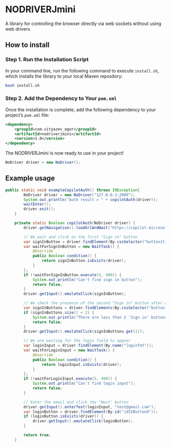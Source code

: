 # NODRIVERJmini
 A library for controlling the browser directly via web sockets without using web drivers

## How to install

### Step 1. Run the Installation Script

In your command line, run the following command to execute `install.sh`, which installs the library to your local Maven repository:

```bash
bash install.sh
```

### Step 2. Add the Dependency to Your `pom.xml`

Once the installation is complete, add the following dependency to your project’s `pom.xml` file:

```xml
<dependency>
    <groupId>com.vityazev_egor</groupId>
    <artifactId>nodriverjmini</artifactId>
    <version>1.0</version>
</dependency>
```

The NODRIVERJmini is now ready to use in your project!

```Java
NoDriver driver = new NoDriver();
```

## Example usage 
```Java
public static void exampleCopilotAuth() throws IOException{
        NoDriver driver = new NoDriver("127.0.0.1:2080");
        System.out.println("Auth result = " + copilotAuth(driver));
        waitEnter();
        driver.exit();
    }

    private static Boolean copilotAuth(NoDriver driver) {
        driver.getNavigation().loadUrlAndWait("https://copilot.microsoft.com/", 10);

        // We wait and click on the first "Sign in" button
        var signInButton = driver.findElement(By.cssSelector("button[title=\"Sign in\"]"));
        var waitForSignInButton = new WaitTask() {
            @Override
            public Boolean condition() {
                return signInButton.isExists(driver);
            }
        };
        if (!waitForSignInButton.execute(5, 400)) {
            System.out.println("Can't find sign in button");
            return false;
        }
        driver.getInput().emulateClick(signInButton);

        // We check the presence of the second "Sign in" button after opening the menu
        var signInButtons = driver.findElements(By.cssSelector("button[title=\"Sign in\"]"));
        if (signInButtons.size() < 2) {
            System.out.println("There are less than 2 'Sign in' buttons - " + signInButtons.size());
            return false;
        }
        driver.getInput().emulateClick(signInButtons.get(1));

        // We are waiting for the login field to appear
        var loginInput = driver.findElement(By.name("loginfmt"));
        var waitForLoginInput = new WaitTask() {
            @Override
            public Boolean condition() {
                return loginInput.isExists(driver);
            }
        };
        if (!waitForLoginInput.execute(5, 400)) {
            System.out.println("Can't find login input");
            return false;
        }

        // Enter the email and click the "Next" button
        driver.getInput().enterText(loginInput, "test@gmail.com");
        var loginButton = driver.findElement(By.id("idSIButton9"));
        if (loginButton.isExists(driver)) {
            driver.getInput().emulateClick(loginButton);
        }

        return true;
    }

```